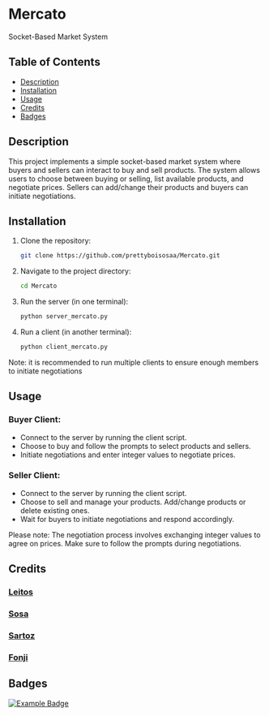 # Mercato

Socket-Based Market System

## Table of Contents
- [Description](#description)
- [Installation](#installation)
- [Usage](#usage)
- [Credits](#credits)
- [Badges](#badges)

## Description

This project implements a simple socket-based market system where buyers and sellers can interact to buy and sell products. The system allows users to choose between buying or selling, list available products, and negotiate prices. Sellers can add/change their products and buyers can initiate negotiations.

## Installation

1. Clone the repository:
   ```bash
   git clone https://github.com/prettyboisosaa/Mercato.git
   ```
2. Navigate to the project directory:
   ```bash
   cd Mercato
   ``` 
5. Run the server (in one terminal):
   ```bash
   python server_mercato.py
   ```
7. Run a client (in another terminal):
   ```bash
   python client_mercato.py
   ```
Note: it is recommended to run multiple clients to ensure enough members to initiate negotiations
## Usage
### Buyer Client:
 - Connect to the server by running the client script.
 - Choose to buy and follow the prompts to select products and sellers.
 - Initiate negotiations and enter integer values to negotiate prices.
### Seller Client:
 - Connect to the server by running the client script.
 - Choose to sell and manage your products. Add/change products or delete existing ones.
 - Wait for buyers to initiate negotiations and respond accordingly.

Please note: The negotiation process involves exchanging integer values to agree on prices. Make sure to follow the prompts during negotiations.

## Credits
### [Leitos](https://github.com/LeitosRoncio)
### [Sosa](https://github.com/prettyboisosaa)
### [Sartoz](https://github.com/frakizan)
### [Fonji](https://github.com/Jonjiwjk)

## Badges

[![Example Badge](example-badge-link)](link-to-related-tool)

